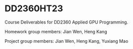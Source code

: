 # DD2360HT23

Course Deliverables for DD2360 Applied GPU Programming.

Homework group members: Jian Wen, Heng Kang

Project group members: Jian Wen, Heng Kang, Yuxiang Mao
